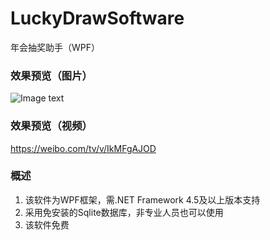 # LuckyDrawSoftware
年会抽奖助手（WPF）

### 效果预览（图片）
![Image text](https://wx2.sinaimg.cn/mw1024/c2e05771gy1g9xoymdjkjj211y0lckjl.jpg)

### 效果预览（视频）
<a href="https://weibo.com/tv/v/IkMFgAJOD" target="_blank">https://weibo.com/tv/v/IkMFgAJOD

### 概述
1. 该软件为WPF框架，需.NET Framework 4.5及以上版本支持  
2. 采用免安装的Sqlite数据库，非专业人员也可以使用  
3. 该软件免费  
